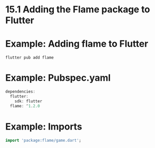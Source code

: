 # 15.1 Adding the Flame package to Flutter


# Example: Adding flame to Flutter

```console
flutter pub add flame

```

# Example: Pubspec.yaml

```dart
dependencies:
  flutter:
    sdk: flutter
  flame: ^1.2.0

```

# Example: Imports

```dart
import 'package:flame/game.dart';

```


